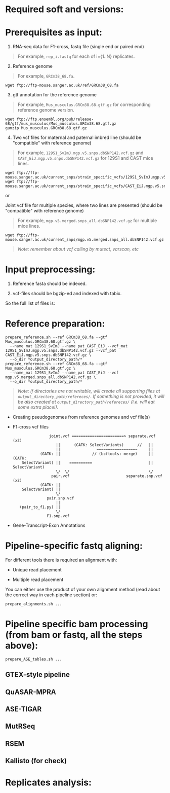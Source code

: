 # Required soft and versions:



# Prerequisites as input:

1. RNA-seq data for F1-cross, fastq file (single end or paired end)

> For example, `rep_i.fastq` for each of i={1..N} replicates. 

2. Reference genome

> For example, `GRCm38_68.fa`.
```
wget ftp://ftp-mouse.sanger.ac.uk/ref/GRCm38_68.fa
```

3. gtf annotation for the reference genome

> For example, `Mus_musculus.GRCm38.68.gtf.gz` for corresponding reference genome version.
```
wget ftp://ftp.ensembl.org/pub/release-68/gtf/mus_musculus/Mus_musculus.GRCm38.68.gtf.gz
gunzip Mus_musculus.GRCm38.68.gtf.gz
```

4. Two vcf files for maternal and paternal imbred line (should be "compatible" with reference genome)
  
> For example, `129S1_SvImJ.mgp.v5.snps.dbSNP142.vcf.gz` and `CAST_EiJ.mgp.v5.snps.dbSNP142.vcf.gz` for 129S1 and CAST mice lines.
```
wget ftp://ftp-mouse.sanger.ac.uk/current_snps/strain_specific_vcfs/129S1_SvImJ.mgp.v5.snps.dbSNP142.vcf.gz
wget ftp://ftp-mouse.sanger.ac.uk/current_snps/strain_specific_vcfs/CAST_EiJ.mgp.v5.snps.dbSNP142.vcf.gz
```
or

Joint vcf file for multiple species, where two lines are presented (should be "compatible" with reference genome)
  
> For example, `mgp.v5.merged.snps_all.dbSNP142.vcf.gz` for multiple mice lines.
```
wget ftp://ftp-mouse.sanger.ac.uk/current_snps/mgp.v5.merged.snps_all.dbSNP142.vcf.gz
```

> *Note: remember about vcf calling by mutect, varscan, etc*

# Input preprocessing:

1. Reference fasta should be indexed.

2. vcf-files should be bgzip-ed and indexed with tabix.

So the full list of files is: 

# Reference preparation:

```
prepare_reference.sh --ref GRCm38_68.fa --gtf Mus_musculus.GRCm38.68.gtf.gz \
  --name_mat 129S1_SvImJ --name_pat CAST_EiJ --vcf_mat 129S1_SvImJ.mgp.v5.snps.dbSNP142.vcf.gz --vcf_pat CAST_EiJ.mgp.v5.snps.dbSNP142.vcf.gz \
  --o_dir *output_directory_path/*
prepare_reference.sh --ref GRCm38_68.fa --gtf Mus_musculus.GRCm38.68.gtf.gz \
  --name_mat 129S1_SvImJ --name_pat CAST_EiJ --vcf mgp.v5.merged.snps_all.dbSNP142.vcf.gz \
  --o_dir *output_directory_path/*
```

> *Note: If directories are not writable, will create all supporting files at `output_directory_path/refereces/`.
If something is not provided, it will be also created at `output_directory_path/refereces/` (i.e. will eat some extra place!).*

* Creating pseudogenomes from reference genomes and vcf file(s)

* F1-cross vcf files

                                 
                      joint.vcf =======================> separate.vcf (x2)
                         ||      (GATK: SelectVariants)      //   ||
                         ||                ==================     ||
                  (GATK: ||              // (bcftools: merge)     || (GATK:
          SelectVariant) ||    ==========                         || SelectVariant)
                         \/  \/                                   \/
                       pair.vcf                         separate.snp.vcf (x2)
                  (GATK: ||
          SelectVariant) ||
                         \/
                     pair.snp.vcf
                         ||
         (pair_to_f1.py) ||
                         \/
                     F1.snp.vcf
                                                                                          

* Gene-Transcript-Exon Annotations


# Pipeline-specific fastq aligning:

For different tools there is required an alignment with:

* Unique read placement

* Multiple read placement

You can either use the product of your own alignment method (read about the correct way in each pipeline section) or:
```
prepare_alignments.sh ...
```


# Pipeline specific bam processing (from bam or fastq, all the steps above):

```
prepare_ASE_tables.sh ...
```

## GTEX-style pipeline

## QuASAR-MPRA

## ASE-TIGAR

## MutRSeq

## RSEM

## Kallisto (for check)


# Replicates analysis:




